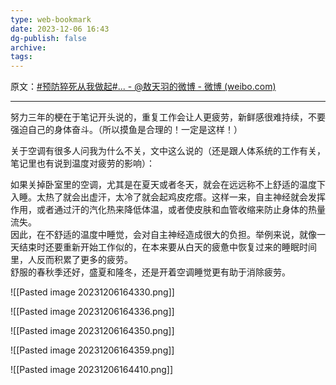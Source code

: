 ```yaml
---
type: web-bookmark
date: 2023-12-06 16:43
dg-publish: false
archive: 
tags:
---
```

原文：[\#预防猝死从我做起#... - @敖天羽的微博 - 微博 (weibo.com)](https://weibo.com/1888981347/K7fYddlX5?pagetype=fav)

---

努力三年的梗在于笔记开头说的，重复工作会让人更疲劳，新鲜感很难持续，不要强迫自己的身体奋斗。（所以摸鱼是合理的！一定是这样！）  
  
关于空调有很多人问我为什么不关，文中这么说的（还是跟人体系统的工作有关，笔记里也有说到温度对疲劳的影响）：  
  
如果关掉卧室里的空调，尤其是在夏天或者冬天，就会在远远称不上舒适的温度下入睡。太热了就会出虚汗，太冷了就会起鸡皮疙瘩。这样一来，自主神经就会发挥作用，或者通过汗的汽化热来降低体温，或者使皮肤和血管收缩来防止身体的热量流失。  
因此，在不舒适的温度中睡觉，会对自主神经造成很大的负担。举例来说，就像一天结束时还要重新开始工作似的，在本来要从白天的疲惫中恢复过来的睡眠时间里，人反而积累了更多的疲劳。  
舒服的春秋季还好，盛夏和隆冬，还是开着空调睡觉更有助于消除疲劳。

![[Pasted image 20231206164330.png]]

![[Pasted image 20231206164336.png]]

![[Pasted image 20231206164350.png]]

![[Pasted image 20231206164359.png]]

![[Pasted image 20231206164410.png]]